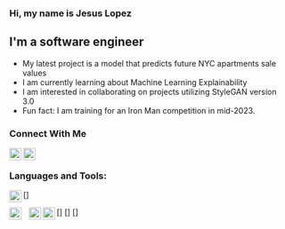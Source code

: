 ### Hi, my name is Jesus Lopez

## I'm a software engineer

- My latest project is a model that predicts future NYC apartments sale values
- I am currently learning about Machine Learning Explainability
- I am interested in collaborating on projects utilizing StyleGAN version 3.0
- Fun fact: I am training for an Iron Man competition in mid-2023.

### Connect With Me

[<img align="left" alt="LinkedIn" width="22px" src=""/>][linkedin]
[<img align="left" alt="Kaggle" width="22px" src=""/>][kaggle]

<br />

### Languages and Tools:

[<img align="left" alt="Python" width="22px" src="https://cdn.jsdelivr.net/gh/devicons/devicon/blob/v2.15.1/icons/python/python-plain.svg"/>]

<!-- [<img align="left" alt="Java" width="22px" src="https://cdn.jsdelivr.net/gh/devicons/"/>]
[<img align="left" alt="C++" width="22px" src="https://cdn.jsdelivr.net/gh/devicons/"/>]
[<img align="left" alt="Rust" width="22px" src="https://cdn.jsdelivr.net/gh/devicons/"/>] -->

[<img align="left" alt="JavaScript" width="22px" src="https://cdn.jsdelivr.net/gh/devicons/devicon/icons/javascript/javascript-original.svg" style="padding-right:10px;"/>]
[<img align="left" alt="React" width="22px" src="https://cdn.jsdelivr.net/gh/devicons/devicon/blob/v2.15.1/icons/react/react-original.svg"/>]
[<img align="left" alt="PyTorch" width="22px" src="https://cdn.jsdelivr.net/gh/devicons/devicon/blob/v2.15.1/icons/pytorch/pytorch-original.svg"/>]

<!-- [<img align="left" alt="Keras/TensorFlow" width="22px" src=""/>]
[<img align="left" alt="SQL" width="22px" src=""/>]
[<img align="left" alt="AWS" width="22px" src=""/>]
[<img align="left" alt="GCP" width="22px" src=""/>] -->

<br />
<br />

[linkedin]: https://www.linkedin.com/in/jesus-gabriel-lopez/
[kaggle]: https://www.kaggle.com/lopezjesus
